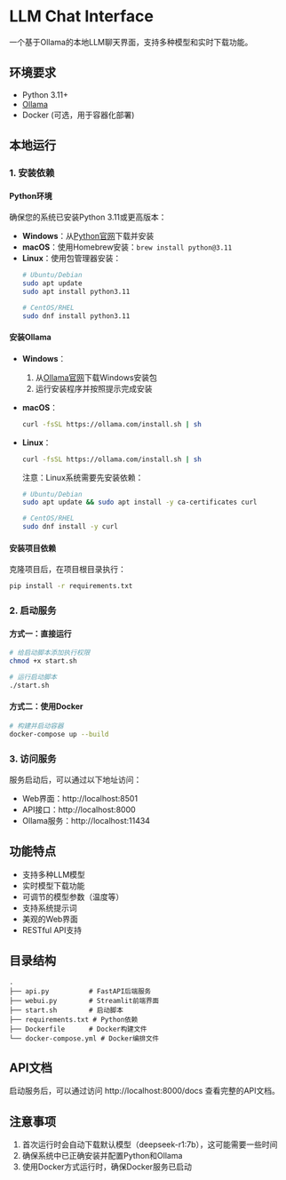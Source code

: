 # LLM Chat Interface

一个基于Ollama的本地LLM聊天界面，支持多种模型和实时下载功能。

## 环境要求

- Python 3.11+
- [Ollama](https://ollama.com/)
- Docker (可选，用于容器化部署)

## 本地运行

### 1. 安装依赖

#### Python环境

确保您的系统已安装Python 3.11或更高版本：

- **Windows**：从[Python官网](https://www.python.org/downloads/)下载并安装
- **macOS**：使用Homebrew安装：`brew install python@3.11`
- **Linux**：使用包管理器安装：
  ```bash
  # Ubuntu/Debian
  sudo apt update
  sudo apt install python3.11
  
  # CentOS/RHEL
  sudo dnf install python3.11
  ```

#### 安装Ollama

- **Windows**：
  1. 从[Ollama官网](https://ollama.com/download)下载Windows安装包
  2. 运行安装程序并按照提示完成安装

- **macOS**：
  ```bash
  curl -fsSL https://ollama.com/install.sh | sh
  ```

- **Linux**：
  ```bash
  curl -fsSL https://ollama.com/install.sh | sh
  ```
  注意：Linux系统需要先安装依赖：
  ```bash
  # Ubuntu/Debian
  sudo apt update && sudo apt install -y ca-certificates curl

  # CentOS/RHEL
  sudo dnf install -y curl
  ```

#### 安装项目依赖

克隆项目后，在项目根目录执行：

```bash
pip install -r requirements.txt
```

### 2. 启动服务

#### 方式一：直接运行

```bash
# 给启动脚本添加执行权限
chmod +x start.sh

# 运行启动脚本
./start.sh
```

#### 方式二：使用Docker

```bash
# 构建并启动容器
docker-compose up --build
```

### 3. 访问服务

服务启动后，可以通过以下地址访问：

- Web界面：http://localhost:8501
- API接口：http://localhost:8000
- Ollama服务：http://localhost:11434

## 功能特点

- 支持多种LLM模型
- 实时模型下载功能
- 可调节的模型参数（温度等）
- 支持系统提示词
- 美观的Web界面
- RESTful API支持

## 目录结构

```
.
├── api.py          # FastAPI后端服务
├── webui.py        # Streamlit前端界面
├── start.sh        # 启动脚本
├── requirements.txt # Python依赖
├── Dockerfile      # Docker构建文件
└── docker-compose.yml # Docker编排文件
```

## API文档

启动服务后，可以通过访问 http://localhost:8000/docs 查看完整的API文档。

## 注意事项

1. 首次运行时会自动下载默认模型（deepseek-r1:7b），这可能需要一些时间
2. 确保系统中已正确安装并配置Python和Ollama
3. 使用Docker方式运行时，确保Docker服务已启动
